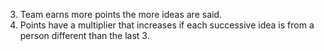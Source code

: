 

3. Team earns more points the more ideas are said.
4. Points have a multiplier that increases if each successive idea is from a person different than the last 3.